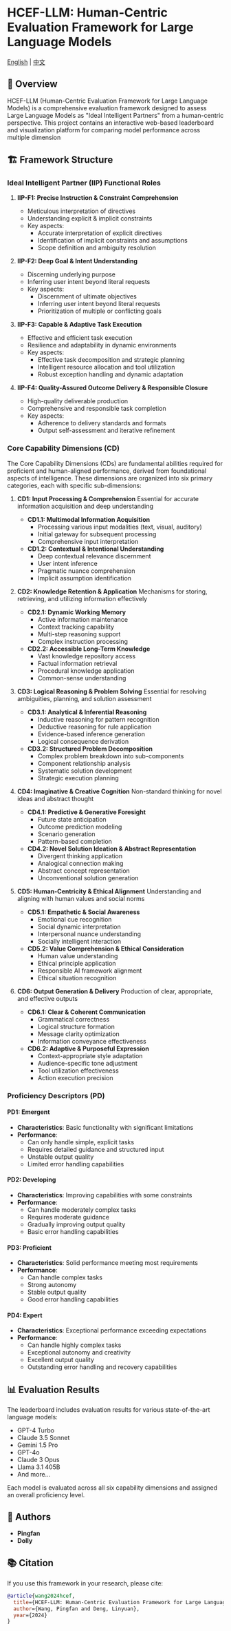 # HCEF-LLM: Human-Centric Evaluation Framework for Large Language Models

[English](README.md) | [中文](README.zh.md)

## 🎯 Overview

HCEF-LLM (Human-Centric Evaluation Framework for Large Language Models) is a comprehensive evaluation framework designed to assess Large Language Models as "Ideal Intelligent Partners" from a human-centric perspective. This project contains an interactive web-based leaderboard and visualization platform for comparing model performance across multiple dimension
## 🏗️ Framework Structure

### Ideal Intelligent Partner (IIP) Functional Roles

1. **IIP-F1: Precise Instruction & Constraint Comprehension**
   - Meticulous interpretation of directives
   - Understanding explicit & implicit constraints
   - Key aspects:
     - Accurate interpretation of explicit directives
     - Identification of implicit constraints and assumptions
     - Scope definition and ambiguity resolution

2. **IIP-F2: Deep Goal & Intent Understanding**
   - Discerning underlying purpose
   - Inferring user intent beyond literal requests
   - Key aspects:
     - Discernment of ultimate objectives
     - Inferring user intent beyond literal requests
     - Prioritization of multiple or conflicting goals

3. **IIP-F3: Capable & Adaptive Task Execution**
   - Effective and efficient task execution
   - Resilience and adaptability in dynamic environments
   - Key aspects:
     - Effective task decomposition and strategic planning
     - Intelligent resource allocation and tool utilization
     - Robust exception handling and dynamic adaptation

4. **IIP-F4: Quality-Assured Outcome Delivery & Responsible Closure**
   - High-quality deliverable production
   - Comprehensive and responsible task completion
   - Key aspects:
     - Adherence to delivery standards and formats
     - Output self-assessment and iterative refinement

### Core Capability Dimensions (CD)

The Core Capability Dimensions (CDs) are fundamental abilities required for proficient and human-aligned performance, derived from foundational aspects of intelligence. These dimensions are organized into six primary categories, each with specific sub-dimensions:

1. **CD1: Input Processing & Comprehension**
   Essential for accurate information acquisition and deep understanding
   - **CD1.1: Multimodal Information Acquisition**
     - Processing various input modalities (text, visual, auditory)
     - Initial gateway for subsequent processing
     - Comprehensive input interpretation
   - **CD1.2: Contextual & Intentional Understanding**
     - Deep contextual relevance discernment
     - User intent inference
     - Pragmatic nuance comprehension
     - Implicit assumption identification

2. **CD2: Knowledge Retention & Application**
   Mechanisms for storing, retrieving, and utilizing information effectively
   - **CD2.1: Dynamic Working Memory**
     - Active information maintenance
     - Context tracking capability
     - Multi-step reasoning support
     - Complex instruction processing
   - **CD2.2: Accessible Long-Term Knowledge**
     - Vast knowledge repository access
     - Factual information retrieval
     - Procedural knowledge application
     - Common-sense understanding

3. **CD3: Logical Reasoning & Problem Solving**
    Essential for resolving ambiguities, planning, and solution assessment
    - **CD3.1: Analytical & Inferential Reasoning**
      - Inductive reasoning for pattern recognition
      - Deductive reasoning for rule application
      - Evidence-based inference generation
      - Logical consequence derivation
    - **CD3.2: Structured Problem Decomposition**
      - Complex problem breakdown into sub-components
      - Component relationship analysis
      - Systematic solution development
      - Strategic execution planning

4. **CD4: Imaginative & Creative Cognition**
    Non-standard thinking for novel ideas and abstract thought
    - **CD4.1: Predictive & Generative Foresight**
      - Future state anticipation
      - Outcome prediction modeling
      - Scenario generation
      - Pattern-based completion
    - **CD4.2: Novel Solution Ideation & Abstract Representation**
      - Divergent thinking application
      - Analogical connection making
      - Abstract concept representation
      - Unconventional solution generation

5. **CD5: Human-Centricity & Ethical Alignment**
    Understanding and aligning with human values and social norms
    - **CD5.1: Empathetic & Social Awareness**
      - Emotional cue recognition
      - Social dynamic interpretation
      - Interpersonal nuance understanding
      - Socially intelligent interaction
    - **CD5.2: Value Comprehension & Ethical Consideration**
      - Human value understanding
      - Ethical principle application
      - Responsible AI framework alignment
      - Ethical situation recognition

6. **CD6: Output Generation & Delivery**
    Production of clear, appropriate, and effective outputs
    - **CD6.1: Clear & Coherent Communication**
      - Grammatical correctness
      - Logical structure formation
      - Message clarity optimization
      - Information conveyance effectiveness
    - **CD6.2: Adaptive & Purposeful Expression**
      - Context-appropriate style adaptation
      - Audience-specific tone adjustment
      - Tool utilization effectiveness
      - Action execution precision

### Proficiency Descriptors (PD)

#### PD1: Emergent
- **Characteristics**: Basic functionality with significant limitations
- **Performance**:
  - Can only handle simple, explicit tasks
  - Requires detailed guidance and structured input
  - Unstable output quality
  - Limited error handling capabilities

#### PD2: Developing
- **Characteristics**: Improving capabilities with some constraints
- **Performance**:
  - Can handle moderately complex tasks
  - Requires moderate guidance
  - Gradually improving output quality
  - Basic error handling capabilities

#### PD3: Proficient
- **Characteristics**: Solid performance meeting most requirements
- **Performance**:
  - Can handle complex tasks
  - Strong autonomy
  - Stable output quality
  - Good error handling capabilities

#### PD4: Expert
- **Characteristics**: Exceptional performance exceeding expectations
- **Performance**:
  - Can handle highly complex tasks
  - Exceptional autonomy and creativity
  - Excellent output quality
  - Outstanding error handling and recovery capabilities

## 📊 Evaluation Results

The leaderboard includes evaluation results for various state-of-the-art language models:

- GPT-4 Turbo
- Claude 3.5 Sonnet
- Gemini 1.5 Pro
- GPT-4o
- Claude 3 Opus
- Llama 3.1 405B
- And more...

Each model is evaluated across all six capability dimensions and assigned an overall proficiency level.

## 👥 Authors

- **Pingfan**
- **Dolly**

## 📚 Citation

If you use this framework in your research, please cite:

```bibtex
@article{wang2024hcef,
  title={HCEF-LLM: Human-Centric Evaluation Framework for Large Language Models as Ideal Intelligent Partners},
  author={Wang, Pingfan and Deng, Linyuan},
  year={2024}
}
```